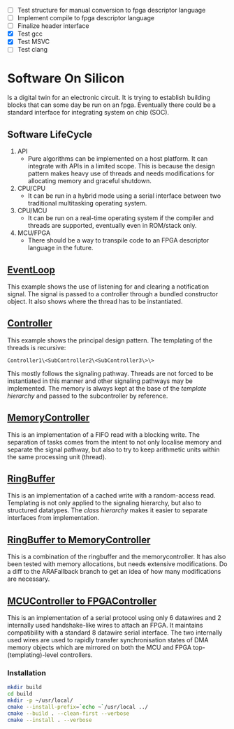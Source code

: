 - [ ] Test structure for manual conversion to fpga descriptor language
- [ ] Implement compile to fpga descriptor language
- [ ] Finalize header interface
- [x] Test gcc
- [x] Test MSVC
- [ ] Test clang
# Software On Silicon
Is a digital twin for an electronic circuit. It is trying to establish building blocks that can some day be run on an fpga. Eventually there could be a standard interface for integrating system on chip (SOC).
## Software LifeCycle
1. API
   - Pure algorithms can be implemented on a host platform. It can integrate with APIs in a limited scope. This is because the design pattern makes heavy use of threads and needs modifications for allocating memory and graceful shutdown.
2. CPU/CPU
   - It can be run in a hybrid mode using a serial interface between two traditional multitasking operating system.
3. CPU/MCU
   - It can be run on a real-time operating system if the compiler and threads are supported, eventually even in ROM/stack only.
4. MCU/FPGA
   - There should be a way to transpile code to an FPGA descriptor language in the future.
## [EventLoop](impl/EventLoop.cpp)
This example shows the use of listening for and clearing a notification signal. The signal is passed to a controller through a bundled constructor object. It also shows where the thread has to be instantiated.
## [Controller](impl/Controller.cpp)
This example shows the principal design pattern. The templating of the threads is recursive:
```
Controller1\<SubController2\<SubController3\>\>
```
This mostly follows the signaling pathway. Threads are not forced to be instantiated in this manner and other signaling pathways may be implemented. The memory is always kept at the base of the *template hierarchy* and passed to the subcontroller by reference.
## [MemoryController](impl/MemoryController.cpp)
This is an implementation of a FIFO read with a blocking write. The separation of tasks comes from the intent to not only localise memory and separate the signal pathway, but also to try to keep arithmetic units within the same processing unit (thread).
## [RingBuffer](impl/RingBuffer.cpp)
This is an implementation of a cached write with a random-access read. Templating is not only applied to the signaling hierarchy, but also to structured datatypes. The *class hierarchy* makes it easier to separate interfaces from implementation.
## [RingBuffer to MemoryController](impl/RingToMemory.cpp)
This is a combination of the ringbuffer and the memorycontroller. It has also been tested with memory allocations, but needs extensive modifications. Do a diff to the ARAFallback branch to get an idea of how many modifications are necessary.
## [MCUController to FPGAController](impl/MCUFPGA.cpp)
This is an implementation of a serial protocol using only 6 datawires and 2 internally used handshake-like wires to attach an FPGA. It maintains compatibility with a standard 8 datawire serial interface. The two internally used wires are used to rapidly transfer synchronisation states of DMA memory objects which are mirrored on both the MCU and FPGA top-(templating)-level controllers.
### Installation
```sh
mkdir build
cd build
mkdir -p ~/usr/local/
cmake --install-prefix=`echo ~`/usr/local ../
cmake --build . --clean-first --verbose
cmake --install . --verbose
```
